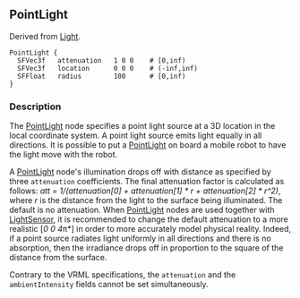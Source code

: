 ## PointLight

Derived from [Light](reference/light.md#light).

```
PointLight {
  SFVec3f   attenuation   1 0 0    # [0,inf)
  SFVec3f   location      0 0 0    # (-inf,inf)
  SFFloat   radius        100      # [0,inf)
}
```

### Description

The [PointLight](reference/pointlight.md#pointlight) node specifies a point
light source at a 3D location in the local coordinate system. A point light
source emits light equally in all directions. It is possible to put a
[PointLight](reference/pointlight.md#pointlight) on board a mobile robot to have
the light move with the robot.

A [PointLight](reference/pointlight.md#pointlight) node's illumination drops off
with distance as specified by three `attenuation` coefficients. The final
attenuation factor is calculated as follows: *att = 1/(attenuation[0] +
attenuation[1] * r + attenuation[2] * r^2)*, where *r* is the distance from the
light to the surface being illuminated. The default is no attenuation. When
[PointLight](reference/pointlight.md#pointlight) nodes are used together with
[LightSensor](reference/lightsensor.md#lightsensor), it is recommended to change
the default attenuation to a more realistic [*0 0 4*π*] in order to more
accurately model physical reality. Indeed, if a point source radiates light
uniformly in all directions and there is no absorption, then the irradiance
drops off in proportion to the square of the distance from the surface.

Contrary to the VRML specifications, the `attenuation` and the
`ambientIntensity` fields cannot be set simultaneously.

